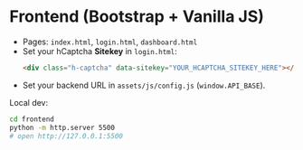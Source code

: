 # Frontend (Bootstrap + Vanilla JS)
- Pages: `index.html`, `login.html`, `dashboard.html`
- Set your hCaptcha **Sitekey** in `login.html`:
  ```html
  <div class="h-captcha" data-sitekey="YOUR_HCAPTCHA_SITEKEY_HERE"></div>
  ```
- Set your backend URL in `assets/js/config.js` (`window.API_BASE`).

Local dev:
```bash
cd frontend
python -m http.server 5500
# open http://127.0.0.1:5500
```
